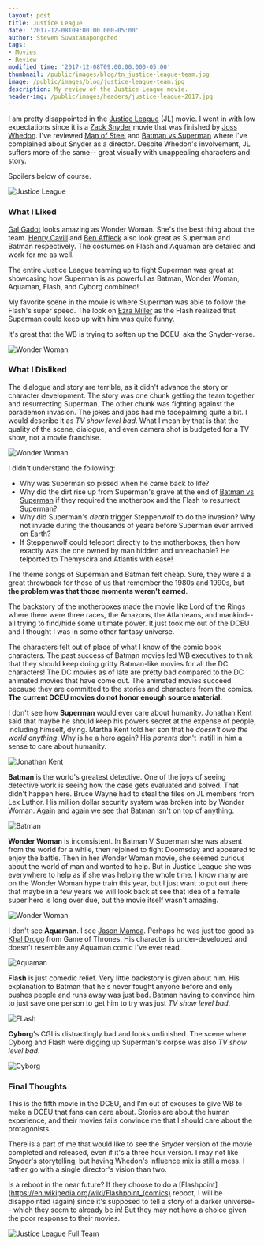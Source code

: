 ```yaml
---
layout: post
title: Justice League
date: '2017-12-08T09:00:00.000-05:00'
author: Steven Suwatanapongched
tags:
- Movies
- Review
modified_time: '2017-12-08T09:00:00.000-05:00'
thumbnail: /public/images/blog/tn_justice-league-team.jpg
image: /public/images/blog/justice-league-team.jpg
description: My review of the Justice League movie.
header-img: /public/images/headers/justice-league-2017.jpg
---
```


I am pretty disappointed in the [Justice League](http://www.imdb.com/title/tt0974015/) (JL) movie. I went in with low expectations since it is a [Zack Snyder](http://www.imdb.com/name/nm0811583/) movie that was finished by [Joss Whedon](http://www.imdb.com/name/nm0923736/). I've reviewed [Man of Steel](/2013/06/man-of-steel-review) and [Batman vs Superman](/2016/03/batman-v-superman-dawn-of-justice-review) where I've complained about Snyder as a director. Despite Whedon's involvement, JL suffers more of the same-- great visually with unappealing characters and story.

Spoilers below of course.

![Justice League](/public/images/blog/justice-league-team.jpg)

### What I Liked

[Gal Gadot](http://www.imdb.com/name/nm2933757/) looks amazing as Wonder Woman. She's the best thing about the team. [Henry Cavill](http://www.imdb.com/name/nm0147147/) and [Ben Affleck](http://www.imdb.com/name/nm0000255/) also look great as Superman and Batman respectively. The costumes on Flash and Aquaman are detailed and work for me as well.

The entire Justice League teaming up to fight Superman was great at showcasing how Superman is as powerful as Batman, Wonder Woman, Aquaman, Flash, and Cyborg combined!

My favorite scene in the movie is where Superman was able to follow the Flash's super speed. The look on [Ezra Miller](http://www.imdb.com/name/nm3009232/) as the Flash realized that Superman could keep up with him was quite funny.

It's great that the WB is trying to soften up the DCEU, aka the Snyder-verse.

![Wonder Woman](/public/images/blog/justice-league-wonder-woman.jpg)

### What I Disliked

The dialogue and story are terrible, as it didn't advance the story or character development. The story was one chunk getting the team together and resurrecting Superman. The other chunk was fighting against the parademon invasion. The jokes and jabs had me facepalming quite a bit. I would describe it as *TV show level bad*. What I mean by that is that the quality of the scene, dialogue, and even camera shot is budgeted for a TV show, not a movie franchise.

![Wonder Woman](/public/images/blog/justice-league-wonder-woman-whedon.jpg)

I didn't understand the following:

* Why was Superman so pissed when he came back to life?
* Why did the dirt rise up from Superman's grave at the end of [Batman vs Superman](http://www.imdb.com/title/tt2975590/) if they required the motherbox and the Flash to resurrect Superman?
* Why did Superman's *death* trigger Steppenwolf to do the invasion? Why not invade during the thousands of years before Superman ever arrived on Earth?
* If Steppenwolf could teleport directly to the motherboxes, then how exactly was the one owned by man hidden and unreachable? He telported to Themyscira and Atlantis with ease!

The theme songs of Superman and Batman felt cheap. Sure, they were a a great throwback for those of us that remember the 1980s and 1990s, but **the problem was that those moments weren't earned**.

The backstory of the motherboxes made the movie like Lord of the Rings where there were three races, the Amazons, the Atlanteans, and mankind-- all trying to find/hide some ultimate power. It just took me out of the DCEU and I thought I was in some other fantasy universe.

The characters felt out of place of what I know of the comic book characters. The past success of Batman movies led WB executives to think that they should keep doing gritty Batman-like movies for all the DC characters! The DC movies as of late are pretty bad compared to the DC animated movies that have come out. The animated movies succeed because they are committed to the stories and characters from the comics. **The current DCEU movies do not honor enough source material.**

I don't see how **Superman** would ever care about humanity. Jonathan Kent said that maybe he should keep his powers secret at the expense of people, including himself, dying. Martha Kent told her son that he *doesn't owe the world anything*. Why is he a hero again? His *parents* don't instill in him a sense to care about humanity.

![Jonathan Kent](/public/images/blog/man-of-steel-jonathan-kent.jpg)

**Batman** is the world's greatest detective. One of the joys of seeing detective work is seeing how the case gets evaluated and solved. That didn't happen here. Bruce Wayne had to steal the files on JL members from Lex Luthor. His million dollar security system was broken into by Wonder Woman. Again and again we see that Batman isn't on top of anything.

![Batman](/public/images/blog/justice-league-batman-black.jpg)

**Wonder Woman** is inconsistent. In Batman V Superman she was absent from the world for a while, then rejoined to fight Doomsday and appeared to enjoy the battle. Then in her Wonder Woman movie, she seemed curious about the world of man and wanted to help. But in Justice League she was everywhere to help as if she was helping the whole time. I know many are on the Wonder Woman hype train this year, but I just want to put out there that maybe in a few years we will look back at see that idea of a female super hero is long over due, but the movie itself wasn't amazing.

![Wonder Woman](/public/images/blog/justice-league-wonder-woman-black.jpg)

I don't see **Aquaman**. I see [Jason Mamoa](http://www.imdb.com/name/nm0597388/). Perhaps he was just too good as [Khal Drogo](https://en.wikipedia.org/wiki/Khal_Drogo) from Game of Thrones. His character is under-developed and doesn't resemble any Aquaman comic I've ever read.

![Aquaman](/public/images/blog/justice-league-aquaman-black.jpg)

**Flash** is just comedic relief. Very little backstory is given about him. His explanation to Batman that he's never fought anyone before and only pushes people and runs away was just bad. Batman having to convince him to just save one person to get him to try was just *TV show level bad*.

![FLash](/public/images/blog/justice-league-flash-black.jpg)

**Cyborg**'s CGI is distractingly bad and looks unfinished. The scene where Cyborg and Flash were digging up Superman's corpse was also *TV show level bad*.

![Cyborg](/public/images/blog/justice-league-cyborg-black.jpg)

### Final Thoughts

This is the fifth movie in the DCEU, and I'm out of excuses to give WB to make a DCEU that fans can care about. Stories are about the human experience, and their movies fails convince me that I should care about the protagonists.

There is a part of me that would like to see the Snyder version of the movie completed and released, even if it's a three hour version. I may not like Snyder's storytelling, but having Whedon's influence mix is still a mess. I rather go with a single director's vision than two.

Is a reboot in the near future? If they choose to do a [Flashpoint](https://en.wikipedia.org/wiki/Flashpoint_(comics) reboot, I will be disappointed (again) since it's supposed to tell a story of a darker universe-- which they seem to already be in! But they may not have a choice given the poor response to their movies.

![Justice League Full Team](/public/images/blog/justice-league-full-team.jpg)
